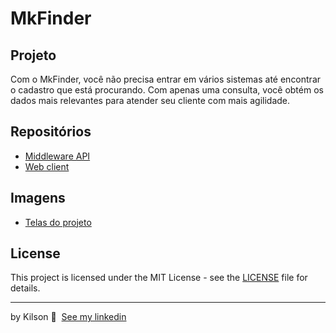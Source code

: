 # MkFinder

## Projeto
Com o MkFinder, você não precisa entrar em vários sistemas até encontrar o cadastro que está procurando. Com apenas uma consulta, você obtém os dados mais relevantes para atender seu cliente com mais agilidade.



## Repositórios
- [Middleware API](https://github.com/kilsonrs/mkfinder-api)
- [Web client](https://github.com/kilsonrs/mkfinder-web)



## Imagens

- [Telas do projeto](Imagens.md)




## License

This project is licensed under the MIT License - see the [LICENSE](LICENSE) file for details.

---

by Kilson  👋 &nbsp;[See my linkedin](https://www.linkedin.com/in/kilsonrs/)
